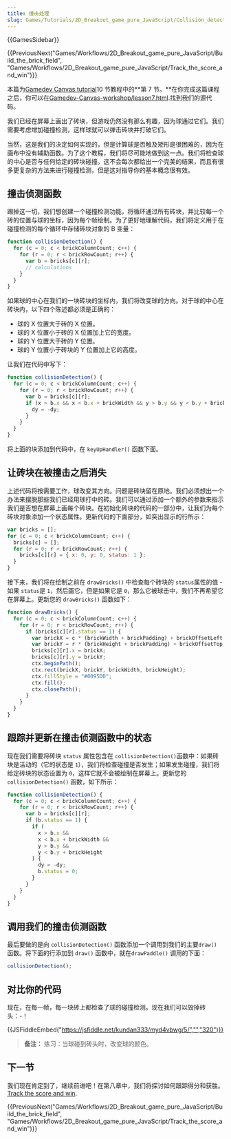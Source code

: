 ```yaml
---
title: 撞击处理
slug: Games/Tutorials/2D_Breakout_game_pure_JavaScript/Collision_detection
---
```


{{GamesSidebar}}

{{PreviousNext("Games/Workflows/2D_Breakout_game_pure_JavaScript/Build_the_brick_field", "Games/Workflows/2D_Breakout_game_pure_JavaScript/Track_the_score_and_win")}}

本篇为[Gamedev Canvas tutorial](/zh-CN/docs/Games/Workflows/Breakout_game_from_scratch)10 节教程中的**第 7 节。**在你完成这篇课程之后，你可以在[Gamedev-Canvas-workshop/lesson7.html](https://github.com/end3r/Gamedev-Canvas-workshop/blob/gh-pages/lesson07.html).找到我们的源代码。

我们已经在屏幕上画出了砖块，但游戏仍然没有那么有趣，因为球通过它们。我们需要考虑增加碰撞检测，这样球就可以弹击砖块并打破它们。

当然，这是我们的决定如何实现的，但是计算球是否触及矩形是很困难的，因为在画布中没有辅助函数。为了这个教程，我们将尽可能地做到这一点。我们将检查球的中心是否与任何给定的砖块碰撞。这不会每次都给出一个完美的结果，而且有很多更复杂的方法来进行碰撞检测，但是这对指导你的基本概念很有效。

## 撞击侦测函数

踢掉这一切，我们想创建一个碰撞检测功能，将循环通过所有砖块，并比较每一个砖的位置与球的坐标，因为每个帧绘制。为了更好地理解代码，我们将定义用于在碰撞检测的每个循环中存储砖块对象的 B 变量：

```js
function collisionDetection() {
  for (c = 0; c < brickColumnCount; c++) {
    for (r = 0; r < brickRowCount; r++) {
      var b = bricks[c][r];
      // calculations
    }
  }
}
```

如果球的中心在我们的一块砖块的坐标内，我们将改变球的方向。对于球的中心在砖块内，以下四个陈述都必须是正确的：

- 球的 X 位置大于砖的 X 位置。
- 球的 X 位置小于砖的 X 位置加上它的宽度。
- 球的 Y 位置大于砖的 Y 位置。
- 球的 Y 位置小于砖块的 Y 位置加上它的高度。

让我们在代码中写下：

```js
function collisionDetection() {
  for (c = 0; c < brickColumnCount; c++) {
    for (r = 0; r < brickRowCount; r++) {
      var b = bricks[c][r];
      if (x > b.x && x < b.x + brickWidth && y > b.y && y < b.y + brickHeight) {
        dy = -dy;
      }
    }
  }
}
```

将上面的块添加到代码中，在 `keyUpHandler()` 函数下面。

## 让砖块在被撞击之后消失

上述代码将按需要工作，球改变其方向。问题是砖块留在原地。我们必须想出一个办法来摆脱那些我们已经用球打中的砖。我们可以通过添加一个额外的参数来指示我们是否想在屏幕上画每个砖块。在初始化砖块的代码的一部分中，让我们为每个砖块对象添加一个状态属性。更新代码的下面部分，如突出显示的行所示：

```js
var bricks = [];
for (c = 0; c < brickColumnCount; c++) {
  bricks[c] = [];
  for (r = 0; r < brickRowCount; r++) {
    bricks[c][r] = { x: 0, y: 0, status: 1 };
  }
}
```

接下来，我们将在绘制之前在 `drawBricks()` 中检查每个砖块的 `status`属性的值 - 如果 `status`是 `1`，然后画它，但是如果它是 `0`，那么它被球击中，我们不再希望它在屏幕上。更新您的 `drawBricks()` 函数如下：

```js
function drawBricks() {
  for (c = 0; c < brickColumnCount; c++) {
    for (r = 0; r < brickRowCount; r++) {
      if (bricks[c][r].status == 1) {
        var brickX = c * (brickWidth + brickPadding) + brickOffsetLeft;
        var brickY = r * (brickHeight + brickPadding) + brickOffsetTop;
        bricks[c][r].x = brickX;
        bricks[c][r].y = brickY;
        ctx.beginPath();
        ctx.rect(brickX, brickY, brickWidth, brickHeight);
        ctx.fillStyle = "#0095DD";
        ctx.fill();
        ctx.closePath();
      }
    }
  }
}
```

## 跟踪并更新在撞击侦测函数中的状态

现在我们需要将砖块 `status` 属性包含在 `collisionDetection()`函数中：如果砖块是活动的（它的状态是 `1`），我们将检查碰撞是否发生；如果发生碰撞，我们将给定砖块的状态设置为 `0`，这样它就不会被绘制在屏幕上。更新您的 `collisionDetection()` 函数，如下所示：

```js
function collisionDetection() {
  for (c = 0; c < brickColumnCount; c++) {
    for (r = 0; r < brickRowCount; r++) {
      var b = bricks[c][r];
      if (b.status == 1) {
        if (
          x > b.x &&
          x < b.x + brickWidth &&
          y > b.y &&
          y < b.y + brickHeight
        ) {
          dy = -dy;
          b.status = 0;
        }
      }
    }
  }
}
```

## 调用我们的撞击侦测函数

最后要做的是向 `collisionDetection()` 函数添加一个调用到我们的主要`draw()` 函数。将下面的行添加到 `draw()` 函数中，就在`drawPaddle()` 调用的下面：

```js
collisionDetection();
```

## 对比你的代码

现在，在每一帧，每一块砖上都检查了球的碰撞检测。现在我们可以毁掉砖头：-！

{{JSFiddleEmbed("https://jsfiddle.net/kundan333/myd4vbwg/5/","","320")}}

> **备注：** 练习：当球碰到砖头时，改变球的颜色。

## 下一节

我们现在肯定到了，继续前进吧！在第八章中，我们将探讨如何跟踪得分和获胜。[Track the score and win](/zh-CN/docs/Games/Workflows/Breakout_game_from_scratch/Track_the_score_and_win).

{{PreviousNext("Games/Workflows/2D_Breakout_game_pure_JavaScript/Build_the_brick_field", "Games/Workflows/2D_Breakout_game_pure_JavaScript/Track_the_score_and_win")}}
